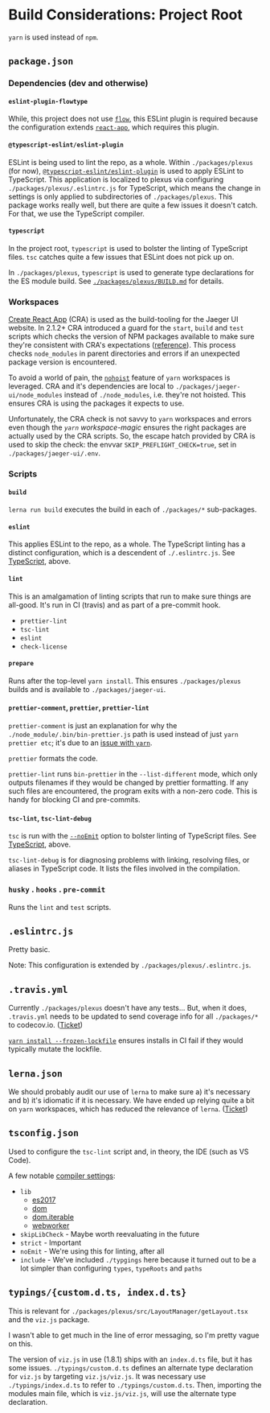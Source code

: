 # Build Considerations: Project Root

`yarn` is used instead of `npm`.

## `package.json`

### Dependencies (dev and otherwise)

#### `eslint-plugin-flowtype`

While, this project does not use [`flow`](https://flow.org/), this ESLint plugin is required because the configuration extends [`react-app`](https://github.com/facebook/create-react-app/blob/master/packages/eslint-config-react-app/package.json#L18), which requires this plugin.

#### `@typescript-eslint/eslint-plugin`

ESLint is being used to lint the repo, as a whole. Within `./packages/plexus` (for now), [`@typescript-eslint/eslint-plugin`](https://github.com/typescript-eslint/typescript-eslint/blob/master/packages/eslint-plugin) is used to apply ESLint to TypeScript. This application is localized to plexus via configuring `./packages/plexus/.eslintrc.js` for TypeScript, which means the change in settings is only applied to subdirectories of `./packages/plexus`. This package works really well, but there are quite a few issues it doesn't catch. For that, we use the TypeScript compiler.

#### `typescript`

In the project root, `typescript` is used to bolster the linting of TypeScript files. `tsc` catches quite a few issues that ESLint does not pick up on.

In `./packages/plexus`, `typescript` is used to generate type declarations for the ES module build. See [`./packages/plexus/BUILD.md`](packages/plexus/BUILD.md#typescript---emitdeclarationonly) for details.

### Workspaces

[Create React App](https://facebook.github.io/create-react-app/) (CRA) is used as the build-tooling for the Jaeger UI website. In 2.1.2+ CRA introduced a guard for the `start`, `build` and `test` scripts which checks the version of NPM packages available to make sure they're consistent with CRA's expectations ([reference](https://github.com/facebook/create-react-app/blob/dea19fdb30c2e896ed8ac75b68a612b0b92b2406/packages/react-scripts/scripts/utils/verifyPackageTree.js#L23-L29)). This process checks `node_modules` in parent directories and errors if an unexpected package version is encountered.

To avoid a world of pain, the [`nohoist`](https://yarnpkg.com/blog/2018/02/15/nohoist/#scope-private) feature of `yarn` workspaces is leveraged. CRA and it's dependencies are local to `./packages/jaeger-ui/node_modules` instead of `./node_modules`, i.e. they're not hoisted. This ensures CRA is using the packages it expects to use.

Unfortunately, the CRA check is not savvy to `yarn` workspaces and errors even though the _`yarn` workspace-magic_ ensures the right packages are actually used by the CRA scripts. So, the escape hatch provided by CRA is used to skip the check: the envvar `SKIP_PREFLIGHT_CHECK=true`, set in `./packages/jaeger-ui/.env`.

### Scripts

#### `build`

`lerna run build` executes the build in each of `./packages/*` sub-packages.

#### `eslint`

This applies ESLint to the repo, as a whole. The TypeScript linting has a distinct configuration, which is a descendent of `./.eslintrc.js`. See [TypeScript](#typescript), above.

#### `lint`

This is an amalgamation of linting scripts that run to make sure things are all-good. It's run in CI (travis) and as part of a pre-commit hook.

* `prettier-lint`
* `tsc-lint`
* `eslint`
* `check-license`

#### `prepare`

Runs after the top-level `yarn install`. This ensures `./packages/plexus` builds and is available to `./packages/jaeger-ui`.

#### `prettier-comment`, `prettier`, `prettier-lint`

`prettier-comment` is just an explanation for why the `./node_module/.bin/bin-prettier.js` path is used instead of just `yarn prettier etc`; it's due to an [issue with `yarn`](https://github.com/yarnpkg/yarn/issues/6300).

`prettier` formats the code.

`prettier-lint` runs `bin-prettier` in the `--list-different` mode, which only outputs filenames if they would be changed by prettier formatting. If any such files are encountered, the program exits with a non-zero code. This is handy for blocking CI and pre-commits.

#### `tsc-lint`, `tsc-lint-debug`

`tsc` is run with the [`--noEmit`](https://www.typescriptlang.org/docs/handbook/compiler-options.html) option to bolster linting of TypeScript files. See [TypeScript](#typescript), above.

`tsc-lint-debug` is for diagnosing problems with linking, resolving files, or aliases in TypeScript code. It lists the files involved in the compilation.

### `husky` . `hooks` . `pre-commit`

Runs the `lint` and `test` scripts.

## `.eslintrc.js`

Pretty basic.

Note: This configuration is extended by `./packages/plexus/.eslintrc.js`.

## `.travis.yml`

Currently `./packages/plexus` doesn't have any tests... But, when it does, `.travis.yml` needs to be updated to send coverage info for all `./packages/*` to codecov.io. ([Ticket](https://github.com/jaegertracing/jaeger-ui/issues/340))

[`yarn install --frozen-lockfile`](https://yarnpkg.com/lang/en/docs/cli/install/#toc-yarn-install-frozen-lockfile) ensures installs in CI fail if they would typically mutate the lockfile.

## `lerna.json`

We should probably audit our use of `lerna` to make sure a) it's necessary and b) it's idiomatic if it is necessary. We have ended up relying quite a bit on `yarn` workspaces, which has reduced the relevance of `lerna`. ([Ticket](https://github.com/jaegertracing/jaeger-ui/issues/341))

## `tsconfig.json`

Used to configure the `tsc-lint` script and, in theory, the IDE (such as VS Code).

A few notable [compiler settings](http://www.typescriptlang.org/docs/handbook/compiler-options.html):

* `lib`
  * [es2017](https://github.com/Microsoft/TypeScript/blob/master/lib/lib.es2017.d.ts)
  * [dom](https://github.com/Microsoft/TypeScript/blob/master/lib/lib.dom.d.ts)
  * [dom.iterable](https://github.com/Microsoft/TypeScript/blob/master/lib/lib.dom.iterable.d.ts)
  * [webworker](https://github.com/Microsoft/TypeScript/blob/master/lib/lib.webworker.d.ts)
* `skipLibCheck` - Maybe worth reevaluating in the future
* `strict` - Important
* `noEmit` - We're using this for linting, after all
* `include` - We've included `./typgings` here because it turned out to be a lot simpler than configuring `types`, `typeRoots` and `paths`

## `typings/{custom.d.ts, index.d.ts}`

This is relevant for `./packages/plexus/src/LayoutManager/getLayout.tsx` and the `viz.js` package.

I wasn't able to get much in the line of error messaging, so I'm pretty vague on this.

The version of `viz.js` in use (1.8.1) ships with an `index.d.ts` file, but it has some issues. `./typings/custom.d.ts` defines an alternate type declaration for `viz.js` by targeting `viz.js/viz.js`. It was necessary use `./typings/index.d.ts` to refer to `./typings/custom.d.ts`. Then, importing the modules main file, which is `viz.js/viz.js`, will use the alternate type declaration.

